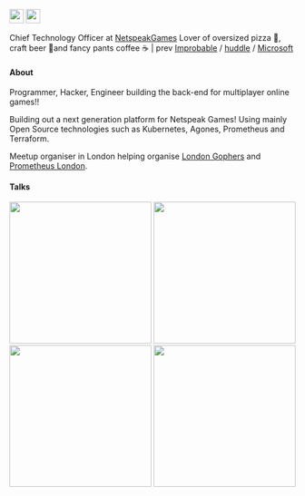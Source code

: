 <p><a href="https://www.twitter.com/domgreen"><img src="https://img.shields.io/badge/twitter-%231DA1F2.svg?&style=for-the-badge&logo=twitter&logoColor=white" height=25></a> <a href="https://www.linkedin.com/in/dominicgreen"><img src="https://img.shields.io/badge/linkedin-%230077B5.svg?&style=for-the-badge&logo=linkedin&logoColor=white" height=25></a></p>

Chief Technology Officer at [NetspeakGames](https://github.com/netspeakgames) Lover of oversized pizza 🍕, craft beer 🍺and fancy pants coffee ☕ | prev [Improbable](https://github.com/improbableio) / [huddle](https://github.com/huddle) / [Microsoft](https://github.com/microsoft/)


#### About

Programmer, Hacker, Engineer building the back-end for multiplayer online games!!

Building out a next generation platform for Netspeak Games! Using mainly Open Source technologies such as Kubernetes, Agones, Prometheus and Terraform.

Meetup organiser in London helping organise [London Gophers](https://www.meetup.com/LondonGophers/) and [Prometheus London](https://www.meetup.com/Prometheus-London/).

#### Talks

<p float="left">
  <a href="https://www.youtube.com/watch?v=VH5aXYO6f3o" ><img src="https://user-images.githubusercontent.com/156558/160254615-cd98746a-b2e6-43a8-b8dd-6a4d3ca81add.png" width="250" /></a>
  <a href="https://www.youtube.com/watch?v=UUtAGyGN7Sk" ><img src="https://user-images.githubusercontent.com/156558/160254588-ef3a278f-ec1b-481b-abc8-30f743c56e4c.png" width="250" /></a>
  <a href="https://www.youtube.com/watch?v=m0JgWlTc60Q" ><img src="https://user-images.githubusercontent.com/156558/160254555-f670979a-0622-4fca-ae7b-f30d9eb99cdc.png" width="250" /></a>
  <a href="https://www.youtube.com/watch?v=HWyBdB-l6fo" ><img src="https://user-images.githubusercontent.com/156558/160254431-c6dab05e-206f-427b-a638-9e0ee5acb7f1.png" width="250" /></a>
</p>
